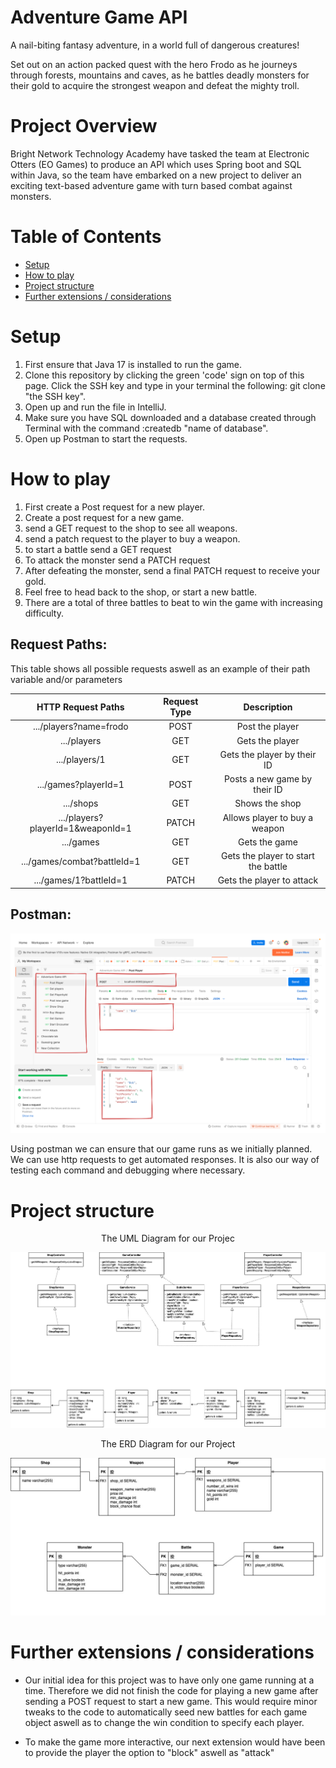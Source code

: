 # Adventure Game API

A nail-biting fantasy adventure, in a world full of dangerous creatures!

Set out on an action packed quest with the hero Frodo as he journeys through forests, mountains and caves, as he battles deadly monsters for their gold to acquire the strongest weapon and defeat the mighty troll.




# Project Overview

Bright Network Technology Academy have tasked the team at Electronic Otters (EO Games) to produce an API which uses Spring boot and SQL within Java, so the team have embarked on a new project to deliver an exciting text-based adventure game with turn based combat against monsters.

# Table of Contents 

- [Setup](#setup)
- [How to play](#how-to-play)
- [Project structure](#project-structure)
- [Further extensions / considerations](#further-extensions--considerations)



# Setup 


1. First ensure that Java 17 is installed to run the game.
2. Clone this repository by clicking the green 'code' sign on top of this page. Click the SSH key and type in your terminal the following: git clone "the SSH key".
3. Open up and run the file in IntelliJ.
4. Make sure you have SQL downloaded and a database created through Terminal with the command :createdb "name of database".
5. Open up Postman to start the requests.

# How to play

1. First create a Post request for a new player. 
2. Create a post request for a new game. 
3. send a GET request to the shop to see all weapons.
4. send a patch request to the player to buy a weapon.
5. to start a battle send a GET request  
6. To attack the monster send a PATCH request
7. After defeating the monster, send a final PATCH request to receive your gold.
8. Feel free to head back to the shop, or start a new battle.
9. There are a total of three battles to beat to win the game with increasing difficulty.

## Request Paths:

This table shows all possible requests aswell as an example of their path variable and/or parameters

| HTTP Request Paths | Request Type | Description |
|:---:|:---:|:---:|
| .../players?name=frodo | POST | Post the player |
| .../players | GET | Gets the player |
| .../players/1 | GET | Gets the player by their ID |
| .../games?playerId=1 | POST | Posts a new game by their ID |
| .../shops | GET | Shows the shop |
| .../players?playerId=1&weaponId=1 | PATCH | Allows player to buy a weapon |
| .../games | GET | Gets the game |
| .../games/combat?battleId=1 | GET | Gets the player to start the battle  |
| .../games/1?battleId=1 | PATCH | Gets the player to attack |


## Postman:

<p align="center">

</p>

![alt text](postman.png)


Using postman we can ensure that our game runs as we initially planned. We can use http requests to get automated responses. It is also our way of testing each command and debugging where necessary.




# Project structure

<p align="center">
The UML Diagram for our Projec
</p>

![alt text](backend_UML.jpg)



<p align="center">
The ERD Diagram for our Project
</p>

![alt text](backend_ERD.jpg)



# Further extensions / considerations

-  Our initial idea for this project was to have only one game running at a time. Therefore we did not finish the code for playing a new game after sending a POST request to start a new game. This would require minor tweaks to the code to automatically seed new battles for each game object aswell as to change the win condition to specify each player.

- To make the game more interactive, our next extension would have been to provide the player the option to "block" aswell as "attack"

